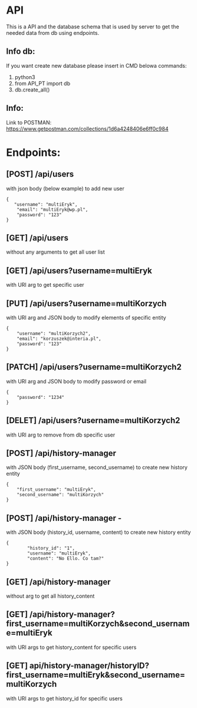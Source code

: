 ﻿# API
This is a API and the database schema that is used by server to get the needed data from db using endpoints.

## Info db:
If you want create new database please insert in CMD belowa commands:
1. python3
2. from API_PT import db
3. db.create_all()

## Info:
Link to POSTMAN: https://www.getpostman.com/collections/1d6a4248406e6ff0c984

# Endpoints:

## [POST] /api/users 
with json body (below example) to add new user
```
{
   "username": "multiEryk",
    "email": "multiEryk@wp.pl",
    "password": "123"
}
```
## [GET] /api/users 
without any arguments to get all user list

## [GET] /api/users?username=multiEryk 
with URI arg to get specific user 

## [PUT] /api/users?username=multiKorzych 
with URI arg and JSON body to modify elements of specific entity
```
{
	"username": "multiKorzych2",
	"email": "korzuszek@interia.pl",
	"password": "123"
}
```
## [PATCH] /api/users?username=multiKorzych2 
with URI arg and JSON body to modify password or email
```
{ 	
	"password": "1234"
}
```

## [DELET] /api/users?username=multiKorzych2 
with URI arg to remove from db specific user

## [POST] /api/history-manager  
with JSON body (first_username, second_username) to create new history entity
 
    {    	
	    "first_username": "multiEryk",
	    "second_username": "multiKorzych"
    }

## [POST] /api/history-manager -
with JSON body (history_id, username, content) to create new history entity

    {
            "history_id": "1",
        	"username": "multiEryk",
        	"content": "No Ello. Co tam?"
    }

## [GET] /api/history-manager 
without arg to get all history_content

## [GET] /api/history-manager?first_username=multiKorzych&second_username=multiEryk 
with URI args to get history_content for specific users

## [GET] api/history-manager/historyID?first_username=multiEryk&second_username=multiKorzych 
with URI args to get history_id for specific users
